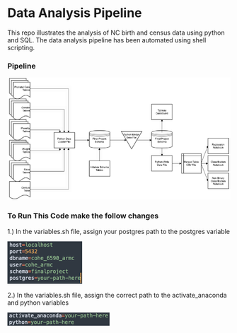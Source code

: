 # Data Analysis Pipeline

This repo illustrates the analysis of NC birth and census data using python and SQL. The data analysis pipeline has been automated using shell scripting.


### Pipeline
![pipeline](/img/Pipeline.png)


### To Run This Code make the follow changes

1.) In the variables.sh file, assign your postgres path to the postgres variable

![postgres_path](/img/postgres_path.png)

2.) In the variables.sh file, assign the correct path to the activate_anaconda and python variables

![conda_python_path](/img/conda_python_path.png)